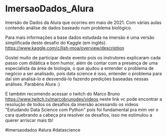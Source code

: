 # ImersaoDados_Alura
Imersão de Dados da Alura que ocorreu em maio de 2021. Com várias aulas contendo análise de dados baseado num problema biológico.

Para mais informações a base dados estudada na imersão é uma versão simplificada deste desafio do Kaggle (em inglês).
https://www.kaggle.com/c/lish-moa/overview/description

Gostei muito de participar deste evento pois os instrutores explicaram cada passo com didática e bom humor, além de contar com a presença de uma especialista da área de biologia, o que ajudou a entender o problema de negócio a ser analisado, pois data science é isso, entender o problema para daí sim analisá-lo e desvendá-lo fazendo predições baseadas nessas análises. Parabéns Alura :)

E também recomendo acessar o twitch do Marco Bruno https://www.twitch.tv/marcobrunodev/videos neste link vc pode encontrar a resolução de todos os desafios da imersão acessando os videos "Estudando Data Science com Python" pois foi fundamental pra mim ver o cara quebrando a cabeça pra resolver os desafios, isso me estimulou a querer arriscar mais tb! 

#imersaodados  #alura  #datascience
